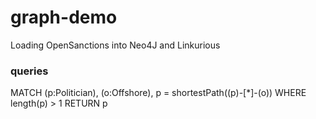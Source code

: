 # graph-demo
Loading OpenSanctions into Neo4J and Linkurious



### queries

MATCH (p:Politician),
      (o:Offshore),
      p = shortestPath((p)-[*]-(o))
WHERE length(p) > 1
RETURN p